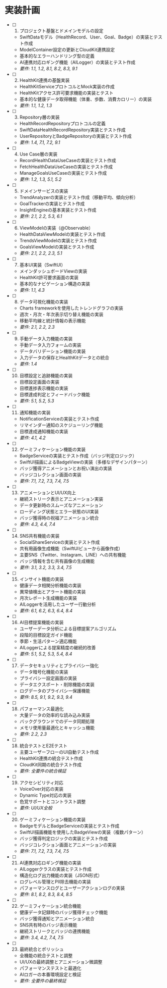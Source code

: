 # 実装計画

- [ ] 1. プロジェクト基盤とドメインモデルの設定
  - SwiftDataモデル（HealthRecord、User、Goal、Badge）の実装とテスト作成
  - ModelContainer設定の更新とCloudKit連携設定
  - 基本的なエラーハンドリング型の定義
  - AI連携対応ロギング機能（AILogger）の実装とテスト作成
  - _要件: 1.1, 1.2, 8.1, 8.2, 8.3, 9.1_

- [ ] 2. HealthKit連携の基盤実装
  - HealthKitServiceプロトコルとMock実装の作成
  - HealthKitアクセス許可要求機能の実装とテスト
  - 基本的な健康データ取得機能（体重、歩数、消費カロリー）の実装
  - _要件: 1.1, 1.2, 1.3_

- [ ] 3. Repository層の実装
  - HealthRecordRepositoryプロトコルの定義
  - SwiftDataHealthRecordRepository実装とテスト作成
  - UserRepositoryとBadgeRepositoryの実装とテスト作成
  - _要件: 1.4, 7.1, 7.2, 9.1_

- [ ] 4. Use Case層の実装
  - RecordHealthDataUseCaseの実装とテスト作成
  - FetchHealthDataUseCaseの実装とテスト作成
  - ManageGoalsUseCaseの実装とテスト作成
  - _要件: 1.2, 1.3, 5.1, 5.2_

- [ ] 5. ドメインサービスの実装
  - TrendAnalyzerの実装とテスト作成（移動平均、傾向分析）
  - GoalTrackerの実装とテスト作成
  - InsightEngineの基本実装とテスト作成
  - _要件: 2.1, 2.2, 5.3, 6.1_

- [ ] 6. ViewModelの実装（@Observable）
  - HealthDataViewModelの実装とテスト作成
  - TrendsViewModelの実装とテスト作成
  - GoalsViewModelの実装とテスト作成
  - _要件: 2.1, 2.2, 2.3, 5.1_

- [ ] 7. 基本UI実装（SwiftUI）
  - メインダッシュボードViewの実装
  - HealthKit許可要求画面の実装
  - 基本的なナビゲーション構造の実装
  - _要件: 1.1, 4.3_

- [ ] 8. データ可視化機能の実装
  - Charts frameworkを使用したトレンドグラフの実装
  - 週次・月次・年次表示切り替え機能の実装
  - 移動平均線と統計情報の表示機能
  - _要件: 2.1, 2.2, 2.3_

- [ ] 9. 手動データ入力機能の実装
  - 手動データ入力フォームの実装
  - データバリデーション機能の実装
  - 入力データの保存とHealthKitデータとの統合
  - _要件: 1.4_

- [ ] 10. 目標設定と追跡機能の実装
  - 目標設定画面の実装
  - 目標進捗表示機能の実装
  - 目標達成判定とフィードバック機能
  - _要件: 5.1, 5.2, 5.3_

- [ ] 11. 通知機能の実装
  - NotificationServiceの実装とテスト作成
  - リマインダー通知のスケジューリング機能
  - 目標達成通知機能の実装
  - _要件: 4.1, 4.2_

- [ ] 12. ゲーミフィケーション機能の実装
  - BadgeServiceの実装とテスト作成（バッジ判定ロジック）
  - SwiftUI描画によるBadgeViewの実装（多様なデザインパターン）
  - バッジ獲得アニメーションとお祝い演出の実装
  - バッジコレクション画面の実装
  - _要件: 7.1, 7.2, 7.3, 7.4, 7.5_

- [ ] 13. アニメーションとUI/UX向上
  - 継続ストリーク表示とアニメーション実装
  - データ更新時のスムーズなアニメーション
  - ローディング状態とエラー状態のUI実装
  - バッジ獲得時の祝福アニメーション統合
  - _要件: 4.3, 4.4, 7.4_

- [ ] 14. SNS共有機能の実装
  - SocialShareServiceの実装とテスト作成
  - 共有用画像生成機能（SwiftUIビューから画像作成）
  - 主要SNS（Twitter、Instagram、LINE）への共有機能
  - バッジ情報を含む共有画像の生成機能
  - _要件: 3.1, 3.2, 3.3, 3.4, 7.5_

- [ ] 15. インサイト機能の実装
  - 健康データ相関分析機能の実装
  - 異常値検出とアラート機能の実装
  - 月次レポート生成機能の実装
  - AILoggerを活用したユーザー行動分析
  - _要件: 6.1, 6.2, 6.3, 6.4, 8.4_

- [ ] 16. AI目標提案機能の実装
  - ユーザーデータ分析による目標提案アルゴリズム
  - 段階的目標設定ガイド機能
  - 季節・生活パターン適応機能
  - AILoggerによる提案精度の継続的改善
  - _要件: 5.1, 5.2, 5.3, 5.4, 8.4_

- [ ] 17. データセキュリティとプライバシー強化
  - データ暗号化機能の実装
  - プライバシー設定画面の実装
  - データエクスポート・削除機能の実装
  - ログデータのプライバシー保護機能
  - _要件: 8.5, 9.1, 9.2, 9.3, 9.4_

- [ ] 18. パフォーマンス最適化
  - 大量データの効率的な読み込み実装
  - バックグラウンドでのデータ同期処理
  - メモリ使用量最適化とキャッシュ機能
  - _要件: 2.2, 2.3_

- [ ] 18. 統合テストとE2Eテスト
  - 主要ユーザーフローのUI自動テスト作成
  - HealthKit連携の統合テスト作成
  - CloudKit同期の統合テスト作成
  - _要件: 全要件の統合検証_

- [ ] 19. アクセシビリティ対応
  - VoiceOver対応の実装
  - Dynamic Type対応の実装
  - 色覚サポートとコントラスト調整
  - _要件: UI/UX全般_

- [ ] 20. ゲーミフィケーション機能の実装
  - BadgeモデルとBadgeServiceの実装とテスト作成
  - SwiftUI描画機能を使用したBadgeViewの実装（複数パターン）
  - バッジ獲得判定ロジックの実装とテスト作成
  - バッジコレクション画面とアニメーションの実装
  - _要件: 7.1, 7.2, 7.3, 7.4, 7.5_

- [ ] 21. AI連携対応ロギング機能の実装
  - AILoggerクラスの実装とテスト作成
  - 構造化ログ出力機能の実装（JSON形式）
  - ログレベル管理とPII除去機能の実装
  - パフォーマンスログとユーザーアクションログの実装
  - _要件: 8.1, 8.2, 8.3, 8.4, 8.5_

- [ ] 22. ゲーミフィケーション統合機能
  - 健康データ記録時のバッジ獲得チェック機能
  - バッジ獲得通知とアニメーション統合
  - SNS共有時のバッジ表示機能
  - 継続ストリークとバッジの連携機能
  - _要件: 3.4, 4.2, 7.4, 7.5_

- [ ] 23. 最終統合とポリッシュ
  - 全機能の統合テストと調整
  - UI/UXの最終調整とアニメーション微調整
  - パフォーマンステストと最適化
  - AIロガーの本番環境設定と検証
  - _要件: 全要件の最終検証_